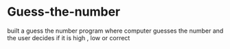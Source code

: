 # Guess-the-number

built a guess the number program where computer guesses the number and the user decides if it is high , low or correct
